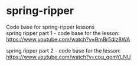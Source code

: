 # spring-ripper
Code base for spring-ripper lessons  
spring ripper part 1 - code base for the lesson: https://www.youtube.com/watch?v=BmBr5diz8WA

spring ripper part 2 - code base for the lesson: https://www.youtube.com/watch?v=cou_qomYLNU
